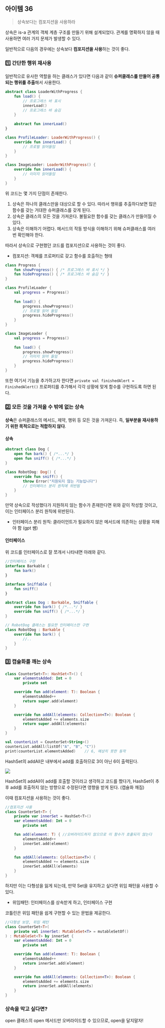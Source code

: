 ## 아이템 36
> 상속보다는 컴포지션을 사용하라

상속은 is-a 관계의 객체 계층 구조를 만들기 위해 설계되었다. 관계를 명확하지 않을 때 사용하면 여러 가지 문제가 발생할 수 있다.

일반적으로 다음의 경우에는 상속보다 **컴포지션을 사용**하는 것이 좋다.

### 1️⃣ 간단한 행위 재사용

일반적으로 유사한 역할을 하는 클래스가 있다면 다음과 같이 **슈퍼클래스를 만들어 공통되는 행위를 추출**해서 사용한다.
```kotlin
abstract class LoaderWithProgress {
    fun load() {
        // 프로그레스 바 표시
        innerLoad()
        // 프로그레스 바 숨김
    }
    
    abstract fun innerLoad()
}

class ProfileLoader: LoaderWithProgress() {
    override fun innerLoad() {
        // 프로필 읽어들임
    }
}

class ImageLoader: LoaderWithProgress() {
    override fun innerLoad() {
        // 이미지 읽어들임
    }
}
```

위 코드는 몇 가지 단점이 존재한다.

1. 상속은 하나의 클래스만을 대상으로 할 수 있다. 따라서 행위를 추출하다보면 많은 함수를 갖는 거대한 슈퍼클래스를 갖게 된다.
2. 상속은 클래스의 모든 것을 가져온다. 불필요한 함수를 갖는 클래스가 만들어질 수 있다.
3. 상속은 이해하기 어렵다. 메서드의 작동 방식을 이해하기 위해 슈퍼클래스를 여러 번 확인해야 한다.

따라서 상속으로 구현했던 코드를 컴포지션으로 사용하는 것이 좋다.
* 컴포지션: 객체를 프로퍼티로 갖고 함수를 호출하는 형태

```kotlin
class Progress {
    fun showProgress() { /* 프로그레스 바 표시 */ }
    fun hideProgress() { /* 프로그레스 바 숨김 */ }
}

class ProfileLoader {
    val progress = Progress()
    
    fun load() {
        progress.showProgress()
        // 프로필 읽어 들임
        progress.hideProgress()
    }
}

class ImageLoader {
    val progress = Progress()
    
    fun load() {
        progress.showProgress()
        // 이미지 읽어 들임
        progress.hideProgress()
    }
}
```

또한 여기서 기능을 추가하고자 한다면 `private val finishedAlert = FinishedAlert()`  프로퍼티를 추가해서 각각 상황에 맞게 함수를 구현하도록 하면 된다.

### 2️⃣ 모든 것을 가져올 수 밖에 없는 상속

**상속**은 슈퍼클래스의 메서드, 제약, 행위 등 모든 것을 가져온다. 즉, **일부분을 재사용하기 위한 목적으로는 적합하지 않다**.

#### 상속
```kotlin
abstract class Dog {
    open fun bark() { /*...*/ }
    open fun sniff() { /*...*/ }
}

class RobotDog: Dog() {
    override fun sniff() {
        throw Error("지원되지 않는 기능입니다")
        // 인터페이스 분리 원칙에 위반됨
    }
}
```
만약 상속으로 작성했다가 지원하지 않는 함수가 존재한다면 위와 같이 작성할 것이고, 이는 인터페이스 분리 원칙에 위반된다.

* 인터페이스 분리 원칙: 클라이언트가 필요하지 않은 메서드에 의존하는 상황을 피해야 함 (gpt 쌤)

#### 인터페이스
위 코드를 인터페이스로 잘 쪼개서 나타내면 아래와 같다.
```kotlin
//인터페이스 구현
interface Barkable {
    fun bark()
}

interface Sniffable {
    fun sniff()
}

abstract class Dog : Barkable, Sniffable {
    override fun bark() { /*...*/ }
    override fun sniff() { /*...*/ }
}

// RobotDog 클래스는 필요한 인터페이스만 구현
class RobotDog : Barkable {
    override fun bark() {
        //..
    }
}
```

### 3️⃣ 캡슐화를 깨는 상속
```kotlin
class CounterSet<T>: HashSet<T>() {
    var elementsAdded: Int = 0
        private set

    override fun add(element: T): Boolean {
        elementsAdded++
        return super.add(element)
    }

    override fun addAll(elements: Collection<T>): Boolean {
        elementsAdded += elements.size
        return super.addAll(elements)
    }
}

val counterList = CounterSet<String>()
counterList.addAll(listOf("A", "B", "C"))
print(counterList.elementsAdded)    // 6, 예상치 못한 동작 
```
HashSet의 addAll은 내부에서 add를 호출하므로 3이 아닌 6이 출력된다.

![](https://velog.velcdn.com/images/jimin3263/post/03e19233-aba4-4aa1-aa85-45b8ac995005/image.png)

HashSet의 addAll이 add를 호출할 것이라고 생각하고 코드를 짰다가, HashSet이 추후 add를 호출하지 않는 방향으로 수정된다면 영향을 받게 된다. (캡슐화 깨짐)

이때 컴포지션을 사용하는 것이 좋다.

```kotlin
//컴포지션 사용 
class CounterSet<T> {
    private var innerSet = HashSet<T>()
    var elementsAdded: Int = 0
        private set

    fun add(element: T) { //오버라이드하지 않으므로 이 함수가 호출되지 않는다
        elementsAdded++
        innerSet.add(element)
    }

    fun addAll(elements: Collection<T>) {
        elementsAdded += elements.size
        innerSet.addAll(elements)
    }
}
```

하지만 이는 다형성을 잃게 되는데, 만약 Set을 유지하고 싶다면 위임 패턴을 사용할 수 있다.
* 위임패턴: 인터페이스를 상속받게 하고, 인터페이스 구현

코틀린은 위임 패턴을 쉽게 구현할 수 있는 문법을 제공한다.

```kotlin
//다형성 보장, 위임 패턴
class CounterSet<T>(
    private val innerSet: MutableSet<T> = mutableSetOf()
) : MutableSet<T> by innerSet {
    var elementsAdded: Int = 0
        private set

    override fun add(element: T): Boolean {
        elementsAdded++
        return innerSet.add(element)
    }

    override fun addAll(elements: Collection<T>): Boolean {
        elementsAdded += elements.size
        return innerSet.addAll(elements)
    }
}
```

### 상속을 막고 싶다면?
open 클래스의 open 메서드만 오버라이드할 수 있으므로, open을 달지말자!
